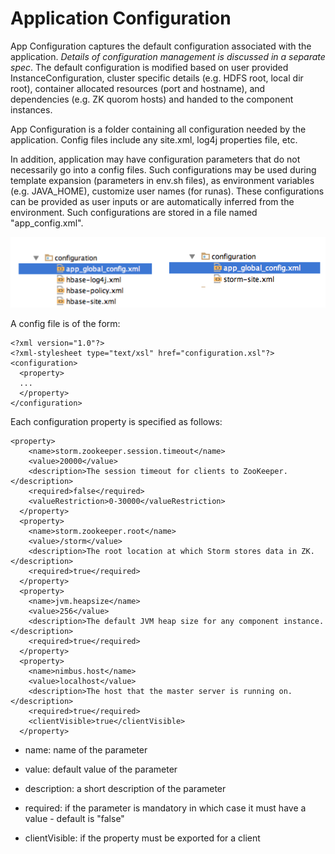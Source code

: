 <!---
   Licensed to the Apache Software Foundation (ASF) under one or more
   contributor license agreements.  See the NOTICE file distributed with
   this work for additional information regarding copyright ownership.
   The ASF licenses this file to You under the Apache License, Version 2.0
   (the "License"); you may not use this file except in compliance with
   the License.  You may obtain a copy of the License at

       http://www.apache.org/licenses/LICENSE-2.0

   Unless required by applicable law or agreed to in writing, software
   distributed under the License is distributed on an "AS IS" BASIS,
   WITHOUT WARRANTIES OR CONDITIONS OF ANY KIND, either express or implied.
   See the License for the specific language governing permissions and
   limitations under the License.
-->

# Application Configuration

App Configuration captures the default configuration associated with the application. *Details of configuration management is discussed in a separate spec*. The default configuration is modified based on user provided InstanceConfiguration, cluster specific details (e.g. HDFS root, local dir root), container allocated resources (port and hostname), and dependencies (e.g. ZK quorom hosts) and handed to the component instances.

App Configuration is a folder containing all configuration needed by the application. Config files include any site.xml, log4j properties file, etc. 

In addition, application may have configuration parameters that do not necessarily go into a config files. Such configurations may be used during template expansion (parameters in env.sh files), as environment variables (e.g. JAVA_HOME), customize user names (for runas). These configurations can be provided as user inputs or are automatically inferred from the environment. Such configurations are stored in a file named "app_config.xml".

![Image](../images/app_config_folders_01.png?raw=true)

A config file is of the form:


    <?xml version="1.0"?>
    <?xml-stylesheet type="text/xsl" href="configuration.xsl"?>
    <configuration>
      <property>
      ...
      </property>
    </configuration>



Each configuration property is specified as follows:


    <property>
        <name>storm.zookeeper.session.timeout</name>
        <value>20000</value>
        <description>The session timeout for clients to ZooKeeper.</description>
        <required>false</required>
        <valueRestriction>0-30000</valueRestriction>
      </property>
      <property>
        <name>storm.zookeeper.root</name>
        <value>/storm</value>
        <description>The root location at which Storm stores data in ZK.</description>
        <required>true</required>
      </property>
      <property>
        <name>jvm.heapsize</name>
        <value>256</value>
        <description>The default JVM heap size for any component instance.</description>
        <required>true</required>
      </property>
      <property>
        <name>nimbus.host</name>
        <value>localhost</value>
        <description>The host that the master server is running on.</description>
        <required>true</required>
        <clientVisible>true</clientVisible>
      </property>
      


* name: name of the parameter

* value: default value of the parameter

* description: a short description of the parameter

* required: if the parameter is mandatory in which case it must have a value - default is "false"

* clientVisible: if the property must be exported for a client

